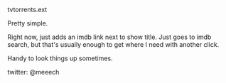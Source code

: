 tvtorrents.ext

Pretty simple.

Right now, just adds an imdb link next to show title. Just goes to imdb search, but that's usually enough to get where I need with another click.

Handy to look things up sometimes. 

twitter: @meeech